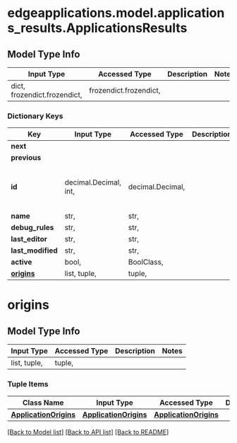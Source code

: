 # edgeapplications.model.applications_results.ApplicationsResults

## Model Type Info
Input Type | Accessed Type | Description | Notes
------------ | ------------- | ------------- | -------------
dict, frozendict.frozendict,  | frozendict.frozendict,  |  | 

### Dictionary Keys
Key | Input Type | Accessed Type | Description | Notes
------------ | ------------- | ------------- | ------------- | -------------
**next** | 
**previous** | 
**id** | decimal.Decimal, int,  | decimal.Decimal,  |  | [optional] value must be a 64 bit integer
**name** | str,  | str,  |  | [optional] 
**debug_rules** | str,  | str,  |  | [optional] 
**last_editor** | str,  | str,  |  | [optional] 
**last_modified** | str,  | str,  |  | [optional] 
**active** | bool,  | BoolClass,  |  | [optional] 
**[origins](#origins)** | list, tuple,  | tuple,  |  | [optional] 

# origins

## Model Type Info
Input Type | Accessed Type | Description | Notes
------------ | ------------- | ------------- | -------------
list, tuple,  | tuple,  |  | 

### Tuple Items
Class Name | Input Type | Accessed Type | Description | Notes
------------- | ------------- | ------------- | ------------- | -------------
[**ApplicationOrigins**](ApplicationOrigins.md) | [**ApplicationOrigins**](ApplicationOrigins.md) | [**ApplicationOrigins**](ApplicationOrigins.md) |  | 

[[Back to Model list]](../../README.md#documentation-for-models) [[Back to API list]](../../README.md#documentation-for-api-endpoints) [[Back to README]](../../README.md)

